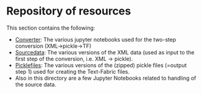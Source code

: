 # Repository of resources

This section contains the following:
  * [Converter](converter#readme): The various jupyter notebooks used for the two-step conversion (XML->pickle->TF)
  * [Sourcedata](sourcedata#readme): The various versions of the XML data (used as input to the first step of the conversion, i.e. XML -> pickle).
  * [Picklefiles](picklefiles#readme): The various versions of the (zipped) pickle files (=output step 1) used for creating the Text-Fabric files.
  * Also in this directory are a few Jupyter Notebooks related to handling of the source data.
